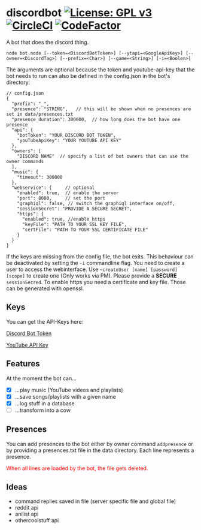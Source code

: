 discordbot [![License: GPL v3](https://img.shields.io/badge/License-GPL%20v3-blue.svg?style=flat-square)](https://www.gnu.org/licenses/gpl-3.0) [![CircleCI](https://circleci.com/gh/Trivernis/discordbot.js.svg?style=shield)](https://circleci.com/gh/Trivernis/discordbot.js) [![CodeFactor](https://www.codefactor.io/repository/github/trivernis/discordbot.js/badge)](https://www.codefactor.io/repository/github/trivernis/discordbot.js) 
===

A bot that does the discord thing.

`node bot.node [--token=<DiscordBotToken>] [--ytapi=<GoogleApiKey>] [--owner=<DiscordTag>] [--prefix=<Char>] [--game=<String>] [-i=<Boolen>]`

The arguments are optional because the token and youtube-api-key that the bot needs to run can also be defined in the config.json in the bot's directory:
```json5
// config.json
{
  "prefix": "_",
  "presence": "STRING",   // this will be shown when no presences are set in data/presences.txt
  "presence_duration": 300000,  // how long does the bot have one presence
  "api": {
    "botToken": "YOUR DISCORD BOT TOKEN",   
    "youTubeApiKey": "YOUR YOUTUBE API KEY"
  },
  "owners": [
    "DISCORD NAME"  // specify a list of bot owners that can use the owner commands
  ],
  "music": {
    "timeout": 300000
  },
  "webservice": {     // optional
    "enabled": true,  // enable the server
    "port": 8080,     // set the port
    "graphiql": false, // switch the graphiql interface on/off,
    "sessionSecret": "PROVIDE A SECURE SECRET",
    "https": {
      "enabled": true, //enable https
      "keyFile": "PATH TO YOUR SSL KEY FILE",
      "certFile": "PATH TO YOUR SSL CERTIFICATE FILE"
    }
  }
}
```

If the keys are missing from the config file, the bot exits. This behaviour can be deactivated by setting the `-i` commandline flag.
You need to create a user to access the webinterface. Use `~createUser [name] [password] [scope]` to create one (Only works via PM).
Please provide a **SECURE** `sessionSecred`.
To enable https you need a certificate and key file. Those can be generated with openssl.

Keys
---

You can get the API-Keys here:

[Discord Bot Token](https://discordapp.com/developers)

[YouTube API Key](https://console.developers.google.com)

Features
---

At the moment the bot can...
- [x] ...play music (YouTube videos and playlists)
- [x] ...save songs/playlists with a given name
- [x] ...log stuff in a database
- [ ] ...transform into a cow

Presences
---

You can add presences to the bot either by owner command `addpresence` or by providing a presences.txt file in the data directory. Each line represents a presence. <p style='color: f00'> When all lines are loaded by the bot, the file gets deleted.</p>

Ideas
---
- command replies saved in file (server specific file and global file)
- reddit api
- anilist api
- othercoolstuff api
